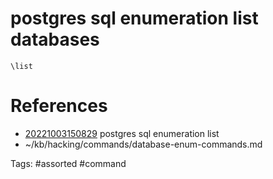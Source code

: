 # postgres sql enumeration list databases
```
\list
```

# References
- [20221003150829](/zet/20221003150829/README.md) postgres sql enumeration list
- ~/kb/hacking/commands/database-enum-commands.md

Tags:
    #assorted #command
